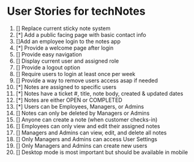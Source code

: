 # User Stories for techNotes

1. [] Replace current sticky note system
2. [*] Add a public facing page with basic contact info
3. []Add an employee login to the notes app
4. [*] Provide a welcome page after login
5. [] Provide easy navigation
6. [] Display current user and assigned role
7. [] Provide a logout option
8. [] Require users to login at least once per week
9. [] Provide a way to remove users access asap if needed
10. [*] Notes are assigned to specific users
11. [*] Notes have a ticket #, title, note body, created & updated dates
12. [*] Notes are either OPEN or COMPLETED
13. [*] Users can be Employees, Managers, or Admins
14. [] Notes can only be deleted by Managers or Admins
15. [] Anyone can create a note (when customer checks-in)
16. [] Employees can only view and edit their assigned notes
17. [] Managers and Admins can view, edit, and delete all notes
18. [] Only Managers and Admins can access User Settings
19. [] Only Managers and Admins can create new users
20. [] Desktop mode is most important but should be available in mobile
